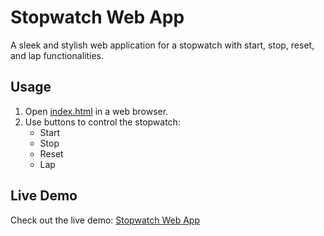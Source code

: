 # Stopwatch Web App

A sleek and stylish web application for a stopwatch with start, stop, reset, and lap functionalities.

## Usage

1. Open [index.html](./index.html) in a web browser.
2. Use buttons to control the stopwatch:
   - Start
   - Stop
   - Reset
   - Lap

## Live Demo

Check out the live demo: [Stopwatch Web App](https://vishakha299.github.io/PRODIGY_WD_02/)
